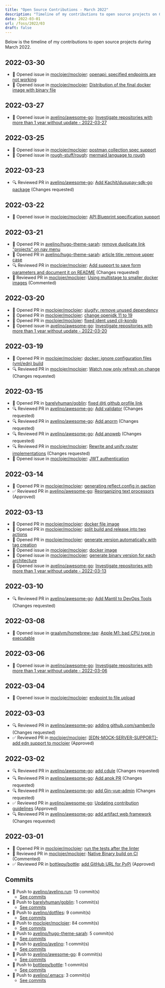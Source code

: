 ```yaml
---
title: "Open Source Contributions - March 2022"
description: "Timeline of my contributions to open source projects on GitHub during March 2022."
date: 2022-03-01
url: /foss/2022/03
draft: false
---
```


Below is the timeline of my contributions to open source projects during March 2022.

## 2022-03-30

- 🐛 Opened issue in [moclojer/moclojer](https://github.com/moclojer/moclojer): [openapi: specified endpoints are not working](https://github.com/moclojer/moclojer/issues/45)
- 🐛 Opened issue in [moclojer/moclojer](https://github.com/moclojer/moclojer): [Distribution of the final docker image with binary file](https://github.com/moclojer/moclojer/issues/44)

## 2022-03-27

- 🐛 Opened issue in [avelino/awesome-go](https://github.com/avelino/awesome-go): [Investigate repositories with more than 1 year without update - 2022-03-27](https://github.com/avelino/awesome-go/issues/4143)

## 2022-03-25

- 🐛 Opened issue in [moclojer/moclojer](https://github.com/moclojer/moclojer): [postman collection spec support](https://github.com/moclojer/moclojer/issues/43)
- 🐛 Opened issue in [rough-stuff/rough](https://github.com/rough-stuff/rough): [mermaid language to rough](https://github.com/rough-stuff/rough/issues/203)

## 2022-03-23

- 🔍 Reviewed PR in [avelino/awesome-go](https://github.com/avelino/awesome-go): [Add Kachit/dusupay-sdk-go package](https://github.com/avelino/awesome-go/pull/4120#pullrequestreview-918696031) (Changes requested)

## 2022-03-22

- 🐛 Opened issue in [moclojer/moclojer](https://github.com/moclojer/moclojer): [API Blueprint specification support](https://github.com/moclojer/moclojer/issues/42)

## 2022-03-21

- 🔀 Opened PR in [avelino/hugo-theme-sarah](https://github.com/avelino/hugo-theme-sarah): [remove duplicate link "projects" on nav menu](https://github.com/avelino/hugo-theme-sarah/pull/54)
- 🔀 Opened PR in [avelino/hugo-theme-sarah](https://github.com/avelino/hugo-theme-sarah): [article title: remove upper case ](https://github.com/avelino/hugo-theme-sarah/pull/53)
- 🔍 Reviewed PR in [moclojer/moclojer](https://github.com/moclojer/moclojer): [Add support to save form parameters and document it on README](https://github.com/moclojer/moclojer/pull/40#pullrequestreview-915919861) (Changes requested)
- 💬 Reviewed PR in [moclojer/moclojer](https://github.com/moclojer/moclojer): [Using multistage to smaller docker images](https://github.com/moclojer/moclojer/pull/39#pullrequestreview-915912939) (Commented)

## 2022-03-20

- 🔀 Opened PR in [moclojer/moclojer](https://github.com/moclojer/moclojer): [slugify: remove unused dependency](https://github.com/moclojer/moclojer/pull/38)
- 🔀 Opened PR in [moclojer/moclojer](https://github.com/moclojer/moclojer): [change openjdk 11 to 19](https://github.com/moclojer/moclojer/pull/37)
- 🔀 Opened PR in [moclojer/moclojer](https://github.com/moclojer/moclojer): [fixed ident used clj-kondo](https://github.com/moclojer/moclojer/pull/36)
- 🐛 Opened issue in [avelino/awesome-go](https://github.com/avelino/awesome-go): [Investigate repositories with more than 1 year without update - 2022-03-20](https://github.com/avelino/awesome-go/issues/4111)

## 2022-03-19

- 🔀 Opened PR in [moclojer/moclojer](https://github.com/moclojer/moclojer): [docker: ignore configuration files (yml/edn) build](https://github.com/moclojer/moclojer/pull/35)
- 🔍 Reviewed PR in [moclojer/moclojer](https://github.com/moclojer/moclojer): [Watch now only refresh on change](https://github.com/moclojer/moclojer/pull/33#pullrequestreview-915031492) (Changes requested)

## 2022-03-15

- 🔀 Opened PR in [barelyhuman/goblin](https://github.com/barelyhuman/goblin): [fixed @tj github profile link](https://github.com/barelyhuman/goblin/pull/9)
- 🔍 Reviewed PR in [avelino/awesome-go](https://github.com/avelino/awesome-go): [Add validator](https://github.com/avelino/awesome-go/pull/4102#pullrequestreview-910719995) (Changes requested)
- 🔍 Reviewed PR in [avelino/awesome-go](https://github.com/avelino/awesome-go): [Add anorm](https://github.com/avelino/awesome-go/pull/4104#pullrequestreview-910718357) (Changes requested)
- 🔍 Reviewed PR in [avelino/awesome-go](https://github.com/avelino/awesome-go): [Add anoweb](https://github.com/avelino/awesome-go/pull/4103#pullrequestreview-910718069) (Changes requested)
- 🔍 Reviewed PR in [moclojer/moclojer](https://github.com/moclojer/moclojer): [Rewrite and unify router implementations](https://github.com/moclojer/moclojer/pull/30#pullrequestreview-909933664) (Changes requested)
- 🐛 Opened issue in [moclojer/moclojer](https://github.com/moclojer/moclojer): [JWT authentication](https://github.com/moclojer/moclojer/issues/32)

## 2022-03-14

- 🔀 Opened PR in [moclojer/moclojer](https://github.com/moclojer/moclojer): [generating reflect.config in gaction](https://github.com/moclojer/moclojer/pull/29)
- ✅ Reviewed PR in [avelino/awesome-go](https://github.com/avelino/awesome-go): [Reorganizing text processors](https://github.com/avelino/awesome-go/pull/4090#pullrequestreview-909136085) (Approved)

## 2022-03-13

- 🔀 Opened PR in [moclojer/moclojer](https://github.com/moclojer/moclojer): [docker file image](https://github.com/moclojer/moclojer/pull/28)
- 🔀 Opened PR in [moclojer/moclojer](https://github.com/moclojer/moclojer): [split build and release into two actions](https://github.com/moclojer/moclojer/pull/27)
- 🔀 Opened PR in [moclojer/moclojer](https://github.com/moclojer/moclojer): [generate version automatically with tag creation](https://github.com/moclojer/moclojer/pull/24)
- 🐛 Opened issue in [moclojer/moclojer](https://github.com/moclojer/moclojer): [docker image](https://github.com/moclojer/moclojer/issues/26)
- 🐛 Opened issue in [moclojer/moclojer](https://github.com/moclojer/moclojer): [generate binary version for each architecture](https://github.com/moclojer/moclojer/issues/25)
- 🐛 Opened issue in [avelino/awesome-go](https://github.com/avelino/awesome-go): [Investigate repositories with more than 1 year without update - 2022-03-13](https://github.com/avelino/awesome-go/issues/4100)

## 2022-03-10

- 🔍 Reviewed PR in [avelino/awesome-go](https://github.com/avelino/awesome-go): [Add Mantil to DevOps Tools](https://github.com/avelino/awesome-go/pull/4093#pullrequestreview-906446376) (Changes requested)

## 2022-03-08

- 🐛 Opened issue in [graalvm/homebrew-tap](https://github.com/graalvm/homebrew-tap): [Apple M1: bad CPU type in executable](https://github.com/graalvm/homebrew-tap/issues/43)

## 2022-03-06

- 🐛 Opened issue in [avelino/awesome-go](https://github.com/avelino/awesome-go): [Investigate repositories with more than 1 year without update - 2022-03-06](https://github.com/avelino/awesome-go/issues/4076)

## 2022-03-04

- 🐛 Opened issue in [moclojer/moclojer](https://github.com/moclojer/moclojer): [endpoint to file upload](https://github.com/moclojer/moclojer/issues/20)

## 2022-03-03

- 🔍 Reviewed PR in [avelino/awesome-go](https://github.com/avelino/awesome-go): [adding github.com/samber/lo](https://github.com/avelino/awesome-go/pull/4073#pullrequestreview-898807836) (Changes requested)
- ✅ Reviewed PR in [moclojer/moclojer](https://github.com/moclojer/moclojer): [[EDN-MOCK-SERVER-SUPPORT]- add edn support to moclojer](https://github.com/moclojer/moclojer/pull/16#pullrequestreview-899304985) (Approved)

## 2022-03-02

- 🔍 Reviewed PR in [avelino/awesome-go](https://github.com/avelino/awesome-go): [add cdule](https://github.com/avelino/awesome-go/pull/4068#pullrequestreview-897896231) (Changes requested)
- 🔍 Reviewed PR in [avelino/awesome-go](https://github.com/avelino/awesome-go): [Add anok PR](https://github.com/avelino/awesome-go/pull/4064#pullrequestreview-897893127) (Changes requested)
- 🔍 Reviewed PR in [avelino/awesome-go](https://github.com/avelino/awesome-go): [add Gin-vue-admin](https://github.com/avelino/awesome-go/pull/4070#pullrequestreview-897887382) (Changes requested)
- ✅ Reviewed PR in [avelino/awesome-go](https://github.com/avelino/awesome-go): [Updating contribution guidelines](https://github.com/avelino/awesome-go/pull/4051#pullrequestreview-897881123) (Approved)
- 🔍 Reviewed PR in [avelino/awesome-go](https://github.com/avelino/awesome-go): [add artifact web framework](https://github.com/avelino/awesome-go/pull/4072#pullrequestreview-897709399) (Changes requested)

## 2022-03-01

- 🔀 Opened PR in [moclojer/moclojer](https://github.com/moclojer/moclojer): [run the tests after the linter](https://github.com/moclojer/moclojer/pull/19)
- 💬 Reviewed PR in [moclojer/moclojer](https://github.com/moclojer/moclojer): [Native Binary build on CI](https://github.com/moclojer/moclojer/pull/18#pullrequestreview-896809652) (Commented)
- ✅ Reviewed PR in [bottlepy/bottle](https://github.com/bottlepy/bottle): [add GitHub URL for PyPi](https://github.com/bottlepy/bottle/pull/1369#pullrequestreview-896810876) (Approved)

## Commits

- 🔨 Push to [avelino/avelino.run](https://github.com/avelino/avelino.run): 13 commit(s)
  - [See commits](https://github.com/avelino/avelino.run/commits?author=avelino&since=2022-03-01T00:00:00Z&until=2022-03-31T23:59:59Z)
- 🔨 Push to [barelyhuman/goblin](https://github.com/barelyhuman/goblin): 1 commit(s)
  - [See commits](https://github.com/barelyhuman/goblin/commits?author=avelino&since=2022-03-01T00:00:00Z&until=2022-03-31T23:59:59Z)
- 🔨 Push to [avelino/dotfiles](https://github.com/avelino/dotfiles): 9 commit(s)
  - [See commits](https://github.com/avelino/dotfiles/commits?author=avelino&since=2022-03-01T00:00:00Z&until=2022-03-31T23:59:59Z)
- 🔨 Push to [moclojer/moclojer](https://github.com/moclojer/moclojer): 84 commit(s)
  - [See commits](https://github.com/moclojer/moclojer/commits?author=avelino&since=2022-03-01T00:00:00Z&until=2022-03-31T23:59:59Z)
- 🔨 Push to [avelino/hugo-theme-sarah](https://github.com/avelino/hugo-theme-sarah): 5 commit(s)
  - [See commits](https://github.com/avelino/hugo-theme-sarah/commits?author=avelino&since=2022-03-01T00:00:00Z&until=2022-03-31T23:59:59Z)
- 🔨 Push to [avelino/avelino](https://github.com/avelino/avelino): 1 commit(s)
  - [See commits](https://github.com/avelino/avelino/commits?author=avelino&since=2022-03-01T00:00:00Z&until=2022-03-31T23:59:59Z)
- 🔨 Push to [avelino/awesome-go](https://github.com/avelino/awesome-go): 8 commit(s)
  - [See commits](https://github.com/avelino/awesome-go/commits?author=avelino&since=2022-03-01T00:00:00Z&until=2022-03-31T23:59:59Z)
- 🔨 Push to [bottlepy/bottle](https://github.com/bottlepy/bottle): 1 commit(s)
  - [See commits](https://github.com/bottlepy/bottle/commits?author=avelino&since=2022-03-01T00:00:00Z&until=2022-03-31T23:59:59Z)
- 🔨 Push to [avelino/.emacs](https://github.com/avelino/.emacs): 3 commit(s)
  - [See commits](https://github.com/avelino/.emacs/commits?author=avelino&since=2022-03-01T00:00:00Z&until=2022-03-31T23:59:59Z)

